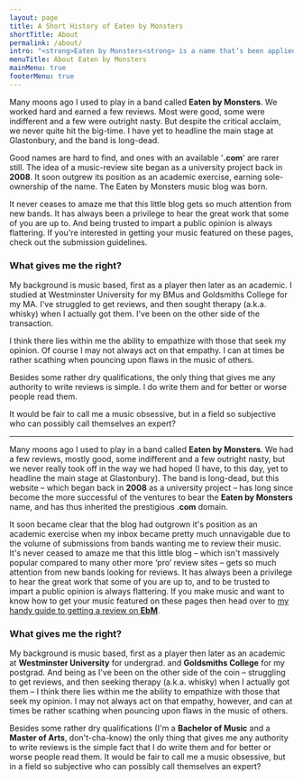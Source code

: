 ```yaml
---
layout: page
title: A Short History of Eaten by Monsters
shortTitle: About
permalink: /about/
intro: "<strong>Eaten by Monsters<strong> is a name that’s been applied to many things thus far, so I guess an explanation might be in order."
menuTitle: About Eaten by Monsters
mainMenu: true
footerMenu: true
---
```


Many moons ago I used to play in a band called **Eaten by Monsters**. We worked hard and earned a few reviews. Most were good, some were indifferent and a few were outright nasty. But despite the critical acclaim, we never quite hit the big-time. I have yet to headline the main stage at Glastonbury, and the band is long-dead.

Good names are hard to find, and ones with an available '**.com**' are rarer still. The idea of a music-review site began as a university project back in **2008**. It soon outgrew its position as an academic exercise, earning sole-ownership of the name. The Eaten by Monsters music blog was born.

It never ceases to amaze me that this little blog gets so much attention from new bands. It has always been a privilege to hear the great work that some of you are up to. And being trusted to impart a public opinion is always flattering. If you're interested in getting your music featured on these pages, check out the submission guidelines.

### What gives me the right?

My background is music based, first as a player then later as an academic. I studied at Westminster University for my BMus and Goldsmiths College for my MA. I've struggled to get reviews, and then sought therapy (a.k.a. whisky) when I actually got them. I've been on the other side of the transaction.

I think there lies within me the ability to empathize with those that seek my opinion. Of course I may not always act on that empathy. I can at times be rather scathing when pouncing upon flaws in the music of others.

Besides some rather dry qualifications, the only thing that gives me any authority to write reviews is simple. I do write them and for better or worse people read them.

It would be fair to call me a music obsessive, but in a field so subjective who can possibly call themselves an expert?

---

Many moons ago I used to play in a band called **Eaten by Monsters**. We had a few reviews, mostly good, some indifferent and a few outright nasty, but we never really took off in the way we had hoped (I have, to this day, yet to headline the main stage at Glastonbury). The band is long-dead, but this website – which began back in **2008** as a university project – has long since become the more successful of the ventures to bear the **Eaten by Monsters** name, and has thus inherited the prestigious .**com** domain.

It soon became clear that the blog had outgrown it's position as an academic exercise when my inbox became pretty much unnavigable due to the volume of submissions from bands wanting me to review their music. It's never ceased to amaze me that this little blog – which isn't massively popular compared to many other more ‘pro’ review sites – gets so much attention from new bands looking for reviews. It has always been a privilege to hear the great work that some of you are up to, and to be trusted to impart a public opinion is always flattering. If you make music and want to know how to get your music featured on these pages then head over to [my handy guide to getting a review on **EbM**](/contact).

### What gives me the right?
My background is music based, first as a player then later as an academic at **Westminster University** for undergrad. and **Goldsmiths College** for my postgrad. And being as I've been on the other side of the coin – struggling to get reviews, and then seeking therapy (a.k.a. whisky) when I actually got them – I think there lies within me the ability to empathize with those that seek my opinion. I may not always act on that empathy, however, and can at times be rather scathing when pouncing upon flaws in the music of others.

Besides some rather dry qualifications (I'm a **Bachelor of Music** and a **Master of Arts**, don't-cha-know) the only thing that gives me any authority to write reviews is the simple fact that I do write them and for better or worse people read them. It would be fair to call me a music obsessive, but in a field so subjective who can possibly call themselves an expert?
